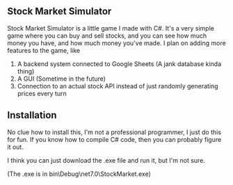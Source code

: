 ## Stock Market Simulator

Stock Market Simulator is a little game I made with C#.
It's a very simple game where you can buy and sell stocks, and you can see how much money you have, and how much money you've made.
I plan on adding more features to the game, like 

1. A backend system connected to Google Sheets (A jank database kinda thing)
2. A GUI (Sometime in the future)
3. Connection to an actual stock API instead of just randomly generating prices every turn

## Installation

No clue how to install this, I'm not a professional programmer, I just do this for fun. If you know how to compile C# code, then you can probably figure it out.

I think you can just download the .exe file and run it, but I'm not sure.

(The .exe is in bin\Debug\net7.0\StockMarket.exe)